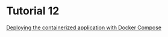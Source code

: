 # Tutorial 12

[Deploying the containerized application with Docker Compose](https://www.youtube.com/watch?v=ZowjOhpAcIc)

